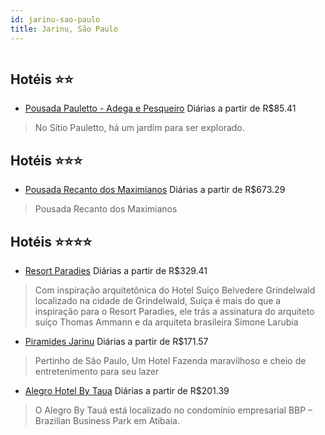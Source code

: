 ```yaml
---
id: jarinu-sao-paulo
title: Jarinu, São Paulo
---
```


<center><img src="https://static.hotelurbano.com/reservas/prod0/4/4990/5d3073061d236_sitio-pauletto-adega-pesqueiro.jpg" alt="" /></center>


## Hotéis ⭐️⭐️

-    [Pousada Pauletto - Adega e Pesqueiro](https://www.hurb.com/aud/https://www.hurb.com/hoteis/jarinu/pousada-pauletto-adega-pesqueiro-4990?cmp=18055) Diárias a partir de R$85.41
   > No Sítio Pauletto, há um jardim para ser explorado.

## Hotéis ⭐️⭐️⭐️

-    [Pousada Recanto dos Maximianos](https://www.hurb.com/aud/https://www.hurb.com/hoteis/jarinu/pousada-recanto-dos-maximianos-11647?cmp=18055) Diárias a partir de R$673.29
   > Pousada Recanto dos Maximianos

## Hotéis ⭐️⭐️⭐️⭐️

-    [Resort Paradies](https://www.hurb.com/aud/https://www.hurb.com/hoteis/jarinu/resort-paradies-OMN-7949?cmp=18055) Diárias a partir de R$329.41
   > Com inspiração arquitetônica do Hotel Suiço Belvedere Grindelwald localizado na cidade de Grindelwald, Suíça é mais do que a inspiração para o Resort Paradies, ele trás a assinatura do arquiteto suíço Thomas Ammann e da arquiteta brasileira Simone Larubia
-    [Piramides Jarinu](https://www.hurb.com/aud/https://www.hurb.com/hoteis/jarinu/hotel-piramides-jarinu-6379?cmp=18055) Diárias a partir de R$171.57
   > Pertinho de São Paulo, Um Hotel Fazenda maravilhoso e cheio de entretenimento para seu lazer
-    [Alegro Hotel By Taua](https://www.hurb.com/aud/https://www.hurb.com/hoteis/jarinu/alegro-hotel-by-taua-OMN-5847?cmp=18055) Diárias a partir de R$201.39
   > O Alegro By Tauá está localizado no condomínio empresarial BBP – Brazilian Business Park em Atibaia.
